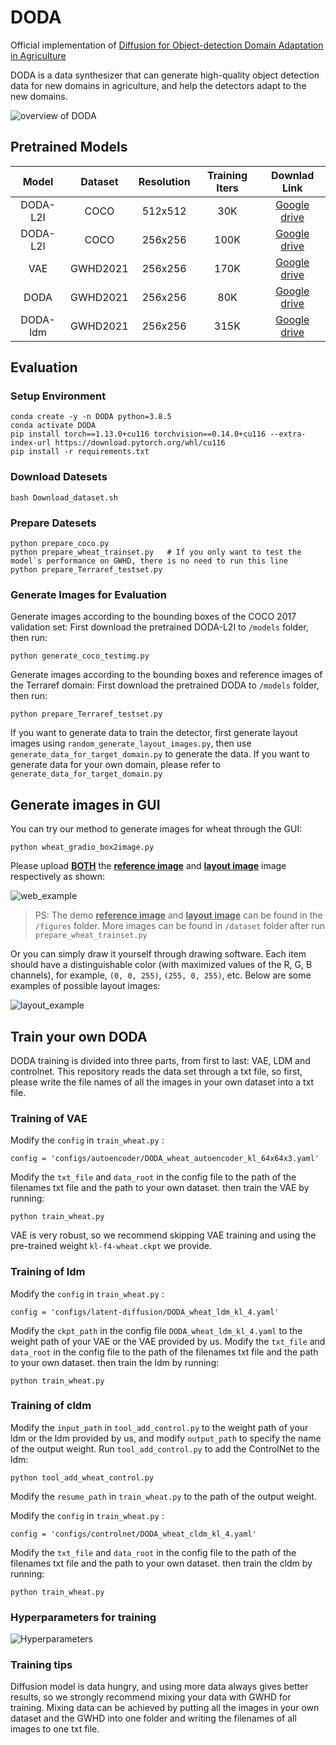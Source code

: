 # DODA
Official implementation of [Diffusion for Object-detection Domain Adaptation in Agriculture](http://arxiv.org/abs/2403.18334)

DODA is a data synthesizer that can generate high-quality object detection data for new domains in agriculture, and help the detectors adapt to the new domains.

![overview of DODA](figures/Overview.jpg)

## Pretrained Models
| Model | Dataset | Resolution | Training Iters | Downlad Link |
|:-:|:-:|:-:|:-:|:-:|
|DODA-L2I|COCO|512x512|30K|[Google drive](https://drive.google.com/file/d/1Xm2gOA5QdtYyGQe6Lik-wXlyJTxFTc-F/view?usp=sharing)|
|DODA-L2I|COCO|256x256|100K|[Google drive](https://drive.google.com/file/d/1l4bJfBRqa0gyLgqpj6Fw1jHsXenEIz15/view?usp=sharing)|
|VAE|GWHD2021|256x256|170K|[Google drive](https://drive.google.com/file/d/1XHmtZR95uSbFcY-y6wCffgV5uUM1x8pC/view?usp=sharing)|
|DODA|GWHD2021|256x256|80K|[Google drive](https://drive.google.com/file/d/1fR4yOhLDwTvyaP2l-TKi0iEApnXy60Lh/view?usp=sharing)|
|DODA-ldm|GWHD2021|256x256|315K|[Google drive](https://drive.google.com/file/d/1pHsJBmC5D33W8zmZoJfrjcayIzatlpn4/view?usp=sharing)|


## Evaluation

### Setup Environment
```
conda create -y -n DODA python=3.8.5
conda activate DODA
pip install torch==1.13.0+cu116 torchvision==0.14.0+cu116 --extra-index-url https://download.pytorch.org/whl/cu116
pip install -r requirements.txt
```

### Download Datesets
```
bash Download_dataset.sh
```

### Prepare Datesets
```
python prepare_coco.py
python prepare_wheat_trainset.py   # If you only want to test the model`s performance on GWHD, there is no need to run this line
python prepare_Terraref_testset.py
```

### Generate Images for Evaluation
Generate images according to the bounding boxes of the COCO 2017 validation set:
First download the pretrained DODA-L2I to `/models` folder, then run:
```
python generate_coco_testimg.py
```
Generate images according to the bounding boxes and reference images of the Terraref domain:
First download the pretrained DODA to `/models` folder, then run:
```
python prepare_Terraref_testset.py
```

If you want to generate data to train the detector, first generate layout images using `random_generate_layout_images.py`, then use `generate_data_for_target_domain.py` to generate the data.
If you want to generate data for your own domain, please refer to `generate_data_for_target_domain.py`

## Generate images in GUI
You can try our method to generate images for wheat through the GUI: 
```
python wheat_gradio_box2image.py
```

Please upload <u>**BOTH**</u> the <u>**reference image**</u> and <u>**layout image**</u> image respectively as shown:

![web_example](figures/web_example.png)

> PS: The demo <u>**reference image**</u> and <u>**layout image**</u> can be found in the `/figures` folder. More images can be found in `/dataset` folder after run `prepare_wheat_trainset.py`

Or you can simply draw it yourself through drawing software. Each item should have a distinguishable color (with maximized values of the R, G, B channels), for example, `(0, 0, 255)`, `(255, 0, 255)`, etc. Below are some examples of possible layout images:

![layout_example](figures/layout_example.png)

## Train your own DODA
DODA training is divided into three parts, from first to last: VAE, LDM and controlnet. This repository reads the data set through a txt file, so first, please write the file names of all the images in your own dataset into a txt file.
### Training of VAE
Modify the `config` in `train_wheat.py` :
```
config = 'configs/autoencoder/DODA_wheat_autoencoder_kl_64x64x3.yaml'
```
Modify the `txt_file` and `data_root` in the config file to the path of the filenames txt file and the path to your own dataset.
then train the VAE by running:
```
python train_wheat.py
```
VAE is very robust, so we recommend skipping VAE training and using the pre-trained weight `kl-f4-wheat.ckpt` we provide.

### Training of ldm
Modify the `config` in `train_wheat.py` :
```
config = 'configs/latent-diffusion/DODA_wheat_ldm_kl_4.yaml'
```
Modify the `ckpt_path` in the config file `DODA_wheat_ldm_kl_4.yaml` to the weight path of your VAE or the VAE provided by us.
Modify the `txt_file` and `data_root` in the config file to the path of the filenames txt file and the path to your own dataset.
then train the ldm by running:
```
python train_wheat.py
```

### Training of cldm
Modify the `input_path` in `tool_add_control.py` to the weight path of your ldm or the ldm provided by us, and modify `output_path` to specify the name of the output weight.
Run `tool_add_control.py` to add the ControlNet to the ldm:
```
python tool_add_wheat_control.py
```
Modify the `resume_path` in `train_wheat.py` to the path of the output weight.

Modify the `config` in `train_wheat.py` :
```
config = 'configs/controlnet/DODA_wheat_cldm_kl_4.yaml'
```
Modify the `txt_file` and `data_root` in the config file to the path of the filenames txt file and the path to your own dataset.
then train the cldm by running:
```
python train_wheat.py
```

### Hyperparameters for training
![Hyperparameters](figures/Hyperparameters.png)

### Training tips
Diffusion model is data hungry, and using more data always gives better results, so we strongly recommend mixing your data with GWHD for training. Mixing data can be achieved by putting all the images in your own dataset and the GWHD into one folder and writing the filenames of all images to one txt file.
